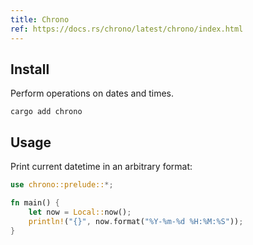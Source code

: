```yaml
---
title: Chrono
ref: https://docs.rs/chrono/latest/chrono/index.html
---
```


## Install

Perform operations on dates and times.

```shell
cargo add chrono
```

## Usage

Print current datetime in an arbitrary format:

```rust
use chrono::prelude::*;

fn main() {
    let now = Local::now();
    println!("{}", now.format("%Y-%m-%d %H:%M:%S"));
}
```

